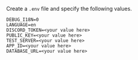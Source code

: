 Create a `.env` file and specify the following values.
```env
DEBUG_I18N=0
LANGUAGE=en
DISCORD_TOKEN=<your value here>
PUBLIC_KEY=<your value here>
TEST_SERVER=<your value here>
APP_ID=<your value here>
DATABASE_URL=<your value here>
```
